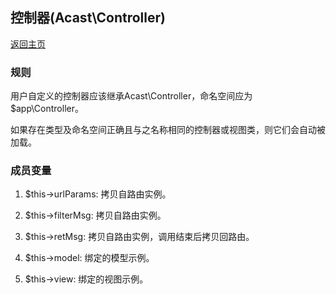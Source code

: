 ## 控制器(Acast\\Controller)

[返回主页](../Readme.md)

### 规则

用户自定义的控制器应该继承Acast\\Controller，命名空间应为$app\\Controller。

如果存在类型及命名空间正确且与之名称相同的控制器或视图类，则它们会自动被加载。

### 成员变量

1. $this-\>urlParams: 拷贝自路由实例。

2. $this-\>filterMsg: 拷贝自路由实例。

3. $this-\>retMsg: 拷贝自路由实例，调用结束后拷贝回路由。

4. $this-\>model: 绑定的模型示例。

5. $this-\>view: 绑定的视图示例。